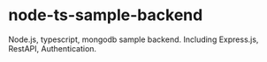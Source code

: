 # node-ts-sample-backend
Node.js, typescript, mongodb sample backend. Including Express.js, RestAPI, Authentication.
